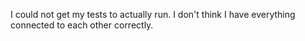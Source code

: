 I could not get my tests to actually run. I don't think I have everything connected to each other correctly. 